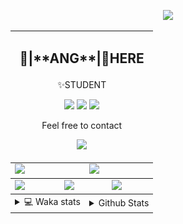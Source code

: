 <link rel="stylesheet" href="table{table-layout:fixed;word-break:break-all;}">

<p align="center">
  <picture>
    <img src="https://readme-typing-svg.herokuapp.com?size=25&duration=2500&color=8C43EA&vCenter=true&width=200&height=40&lines=%F0%9F%8C%B1ANGJustinl%F0%9F%8C%B1+!" />
  </picture>
</p>


<table align="center">
  <td colspan="6">
    <h2><p align="center">🥛|**ANG**|🥛HERE</h2>
    <p align="center">✨STUDENT</p>
    <p align="center">
    <a href="mailto:ANGJustinl@gmail.com"><img src="https://img.shields.io/badge/Email-ANGJustinl@gmail.com-6A5ACD?style=flat-square&logoColor=fff" /></a>
    <a href="https://ANGForever.top"><img src="https://img.shields.io/badge/Website-ANGForever.top-3A2ALD?style=flat-square&logoColor=fff" /></a>
    <a href="https://www.angforever.top"><img src="https://img.shields.io/badge/AboutMe-ANGJustinl-12224D?style=flat-square&logoColor=fff" /></a>
    </p>
    <p align="center">Feel free to contact</p>
    <p align="center">
      <a href="Skills"><img src="https://skillicons.dev/icons?perline=15&i=python,lua,github,vscode,html,c,go,git&theme=light" /></a>
    </p>
  </td>
<tbody>
  <tr>
    <td colspan="3"><a href="https://github.com/anuraghazra/github-readme-stats">
      <picture>
        <source media="(prefers-color-scheme: dark)" srcset="https://github-readme-stats.vercel.app/api?username=ANGJustinl&count_private=true&show_icons=true&hide_border=true&bg_color=15,f2f7fd,E0EAFC">
        <img height="100%" src="https://github-readme-stats.vercel.app/api?username=ANGJustinl&count_private=true&count_private=true&show_icons=true&hide_border=true&bg_color=00000000&format=long" />
      </picture>
    </a></td>
    <td colspan="3"><a href="https://github.com/denvercoder1/github-readme-streak-stats">
      <picture>
        <source media="(prefers-color-scheme: dark)" srcset="https://github-readme-streak-stat-eight.vercel.app/?user=angjustinl&mode=weekly&theme=default&hide_border=true&background=00000000">
        <img height="100%" src="https://github-readme-streak-stat-eight.vercel.app/?user=angjustinl&mode=weekly&theme=default&hide_border=true&background=00000000" />
      </picture>
    </a></td>
  </tr>
</tbody><tbody>
  <tr>
    <td colspan="2"><a href="https://github.com/vn7n24fzkq/github-profile-summary-cards">
      <picture>
        <source media="(prefers-color-scheme: dark)" srcset="http://github-profile-summary-cards-mirror.vercel.app/api/cards/repos-per-language?username=angjustinl&theme=default&border_color=0000&bg_color=0000">
        <img height="100%" src="http://github-profile-summary-cards-mirror.vercel.app/api/cards/repos-per-language?username=angjustinl&hide=typescript,javascript,html,php,css&theme=default&border_color=0000&bg_color=0000" />
      </picture>
    </a></td>
    <td colspan="2"><a href="https://github.com/anuraghazra/github-readme-stats">
      <picture>
        <source media="(prefers-color-scheme: dark)" srcset="https://github-readme-stats.vercel.app/api/top-langs/?username=angjustinl&hide=javascript,html,css">
        <img height="100%" src="https://github-readme-stats.vercel.app/api/top-langs/?username=angjustinl&hide=typescript,javascript,html,php,css&bg_color=00000000&text_color=000000&hide_border=true" />
      </picture>
    </a></td>
    <td colspan="2"><a href="https://github.com/vn7n24fzkq/github-profile-summary-cards">
      <picture>
        <source media="(prefers-color-scheme: dark)" srcset="http://github-profile-summary-cards-mirror.vercel.app/api/cards/productive-time?username=angjustinl&utcOffset=8&theme=nord_dark&border_color=0000&bg_color=0000">
        <img height="100%" src="http://github-profile-summary-cards-mirror.vercel.app/api/cards/productive-time?username=angjustinl&utcOffset=8&theme=nord_bright&border_color=0000&bg_color=0000" />
      </picture>
    </a></td>
  </tr>
</tbody>
<tbody>
  <tr>
    <td colspan="3">
      <details>
        <summary> 💻 Waka stats</summary>
<p align="center">

<!--START_SECTION:waka-->
![Code Time](http://img.shields.io/badge/Code%20Time-1%2C311%20hrs%2034%20mins-blue)

**I'm an Early 🐤** 

```text
🌞 Morning                1035 commits        █████████░░░░░░░░░░░░░░░░   36.92 % 
🌆 Daytime                818 commits         ███████░░░░░░░░░░░░░░░░░░   29.18 % 
🌃 Evening                879 commits         ████████░░░░░░░░░░░░░░░░░   31.36 % 
🌙 Night                  71 commits          █░░░░░░░░░░░░░░░░░░░░░░░░   02.53 % 
```


📊 **This Week I Spent My Time On** 

```text
🕑︎ Time Zone: Asia/Shanghai

💬 Programming Languages: 
Other                    8 hrs 49 mins       ███████████░░░░░░░░░░░░░░   45.61 % 
Python                   8 hrs 37 mins       ███████████░░░░░░░░░░░░░░   44.63 % 
Lua                      49 mins             █░░░░░░░░░░░░░░░░░░░░░░░░   04.29 % 
Batchfile                34 mins             █░░░░░░░░░░░░░░░░░░░░░░░░   02.95 % 
Bash                     12 mins             ░░░░░░░░░░░░░░░░░░░░░░░░░   01.10 % 

🔥 Editors: 
VS Code                  10 hrs 6 mins       █████████████░░░░░░░░░░░░   52.29 % 
Edge                     9 hrs 13 mins       ████████████░░░░░░░░░░░░░   47.71 % 

🐱‍💻 Projects: 
MatX-Scheduler-DES       15 hrs 46 mins      ████████████████████░░░░░   81.54 % 
Engineering-Drawing-Docs 1 hr 33 mins        ██░░░░░░░░░░░░░░░░░░░░░░░   08.02 % 
Hunyuan3D-2.1            1 hr 9 mins         █░░░░░░░░░░░░░░░░░░░░░░░░   05.98 % 
OpenSourceTalent         39 mins             █░░░░░░░░░░░░░░░░░░░░░░░░   03.39 % 
nbfc                     5 mins              ░░░░░░░░░░░░░░░░░░░░░░░░░   00.48 % 

💻 Operating System: 
Windows                  19 hrs 20 mins      █████████████████████████   100.00 % 
```

**I Mostly Code in Python** 

```text
Python                   27 repos            ██████████████░░░░░░░░░░░   56.25 % 
JavaScript               7 repos             ████░░░░░░░░░░░░░░░░░░░░░   14.58 % 
HTML                     7 repos             ████░░░░░░░░░░░░░░░░░░░░░   14.58 % 
TypeScript               1 repo              █░░░░░░░░░░░░░░░░░░░░░░░░   02.08 % 
PHP                      1 repo              █░░░░░░░░░░░░░░░░░░░░░░░░   02.08 % 
```




 Last Updated on 16/07/2025 02:21:33 UTC
<!--END_SECTION:waka-->
</p>      
</td><td colspan="3">
      <details>
        <summary> Github Stats</summary>
<p align="center">

<p align="center">
          <img src="github-metrics.svg" alt="typing-svg">
        </p>
      </details>
</td>
</table>
